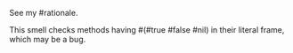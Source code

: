 See my #rationale.This smell checks methods having #(#true #false #nil) in their literal frame, which may be a bug.	 